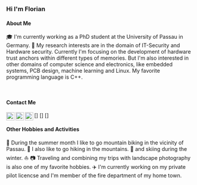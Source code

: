 ### Hi I'm Florian

  
#### About Me
:mortar_board: I'm currently working as a PhD student at the University of Passau in Germany.
:key: My research interests are in the domain of IT-Security and Hardware security. Currently I'm focusing on the development  of hardware trust anchors within different types of memories. 
But I'm also interested in other domains of computer science and electronics, like embedded systems, PCB design, machine learning and Linux. My favorite programming language is C++.

<br>

#### Contact Me

[<img align="left" alt="FlorianFrank93 | Twitter" width="22px" src="https://cdn.jsdelivr.net/npm/simple-icons@v3/icons/twitter.svg" />]
[<img align="left" alt="florian-frank-1287a21b5 | LinkedIn" width="22px" src="https://cdn.jsdelivr.net/npm/simple-icons@v3/icons/linkedin.svg" />]
[<img align="left" alt="florian__frank | Instagram" width="22px" src="https://cdn.jsdelivr.net/npm/simple-icons@v3/icons/instagram.svg" />]


#### Other Hobbies and Activities

:bicyclist: During the summer month I like to go mountain biking in the vicinity of Passau. 
 :mount_fuji: I also like to go hiking in the mountains.
 :ski: and skiing during the winter.
 :boat: :camera: Traveling  and combining my trips with landscape photography is also one of my favorite hobbies.
 :airplane: I'm currently working on my private pilot licencse and I'm member of the fire department of my home town.
 
 
